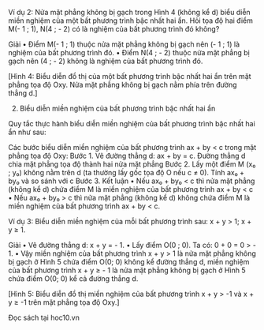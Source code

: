 Ví dụ 2: Nửa mặt phẳng không bị gạch trong Hình 4 (không kể d) biểu diễn miền nghiệm của một bất phương trình bậc nhất hai ẩn. Hỏi tọa độ hai điểm M(- 1 ; 1), N(4 ; - 2) có là nghiệm của bất phương trình đó không?

Giải
• Điểm M(- 1 ; 1) thuộc nửa mặt phẳng không bị gạch nên (- 1 ; 1) là nghiệm của bất phương trình đó.
• Điểm N(4 ; - 2) thuộc nửa mặt phẳng bị gạch nên (4 ; - 2) không là nghiệm của bất phương trình đó.

[Hình 4: Biểu diễn đồ thị của một bất phương trình bậc nhất hai ẩn trên mặt phẳng tọa độ Oxy. Nửa mặt phẳng không bị gạch nằm phía trên đường thẳng d.]

2. Biểu diễn miền nghiệm của bất phương trình bậc nhất hai ẩn

Quy tắc thực hành biểu diễn miền nghiệm của bất phương trình bậc nhất hai ẩn như sau:

Các bước biểu diễn miền nghiệm của bất phương trình ax + by < c trong mặt phẳng tọa độ Oxy:
Bước 1. Vẽ đường thẳng d: ax + by = c. Đường thẳng d chia mặt phẳng tọa độ thành hai nửa mặt phẳng
Bước 2. Lấy một điểm M (x₀ ; y₀) không nằm trên d (ta thường lấy gốc tọa độ O nếu c ≠ 0). Tính ax₀ + by₀ và so sánh với c
Bước 3. Kết luận
• Nếu ax₀ + by₀ < c thì nửa mặt phẳng (không kể d) chứa điểm M là miền nghiệm của bất phương trình ax + by < c
• Nếu ax₀ + by₀ > c thì nửa mặt phẳng (không kể d) không chứa điểm M là miền nghiệm của bất phương trình ax + by < c.

Ví dụ 3: Biểu diễn miền nghiệm của mỗi bất phương trình sau: x + y > 1; x + y ≥ 1.

Giải
• Vẽ đường thẳng d: x + y = - 1.
• Lấy điểm O(0 ; 0). Ta có: 0 + 0 = 0 > - 1.
• Vậy miền nghiệm của bất phương trình x + y > 1 là nửa mặt phẳng không bị gạch ở Hình 5 chứa điểm O(0; 0) không kể đường thẳng d, miền nghiệm của bất phương trình x + y ≥ - 1 là nửa mặt phẳng không bị gạch ở Hình 5 chứa điểm O(0; 0) kể cả đường thẳng d.

[Hình 5: Biểu diễn đồ thị miền nghiệm của bất phương trình x + y > -1 và x + y ≥ -1 trên mặt phẳng tọa độ Oxy.]

Đọc sách tại hoc10.vn